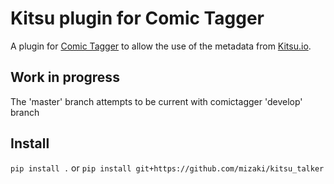 # Kitsu plugin for Comic Tagger

A plugin for [Comic Tagger](https://github.com/comictagger/comictagger/releases) to allow the use of the metadata from [Kitsu.io](https://kitsu.io/).

## Work in progress

The 'master' branch attempts to be current with comictagger 'develop' branch

## Install

`pip install .`
or
`pip install git+https://github.com/mizaki/kitsu_talker`

